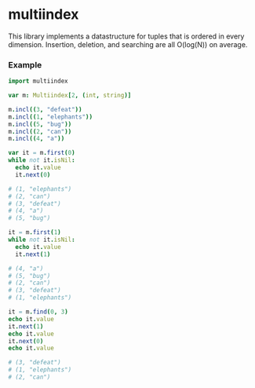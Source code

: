 # multiindex
This library implements a datastructure for tuples that is ordered in every dimension. 
Insertion, deletion, and searching are all O(log(N)) on average.

### Example
```nim
import multiindex

var m: Multiindex[2, (int, string)]

m.incl((3, "defeat"))
m.incl((1, "elephants"))
m.incl((5, "bug"))
m.incl((2, "can"))
m.incl((4, "a"))

var it = m.first(0)
while not it.isNil:
  echo it.value
  it.next(0)

# (1, "elephants")
# (2, "can")
# (3, "defeat")
# (4, "a")
# (5, "bug")

it = m.first(1)
while not it.isNil:
  echo it.value
  it.next(1)

# (4, "a")
# (5, "bug")
# (2, "can")
# (3, "defeat")
# (1, "elephants")

it = m.find(0, 3)
echo it.value
it.next(1)
echo it.value
it.next(0)
echo it.value

# (3, "defeat")
# (1, "elephants")
# (2, "can")
```
